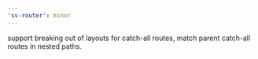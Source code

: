 ```yaml
---
'sv-router': minor
---
```


support breaking out of layouts for catch-all routes, match parent catch-all routes in nested paths.
